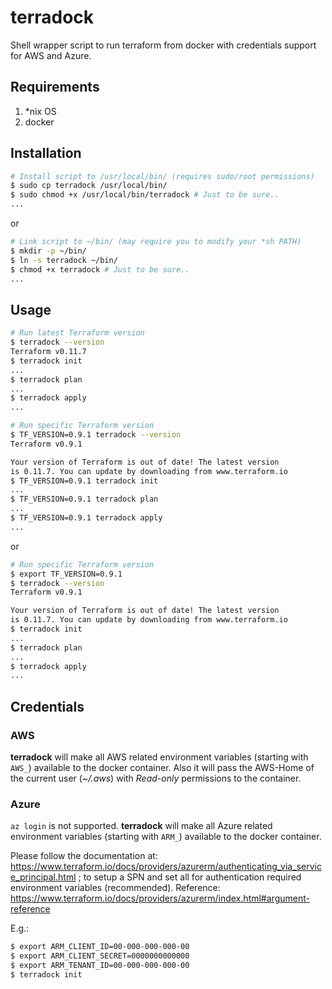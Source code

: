# terradock
Shell wrapper script to run terraform from docker with credentials support for AWS and Azure.

## Requirements
1. *nix OS
2. docker

## Installation
```bash
# Install script to /usr/local/bin/ (requires sudo/root permissions)
$ sudo cp terradock /usr/local/bin/
$ sudo chmod +x /usr/local/bin/terradock # Just to be sure..
...
```
or
```bash
# Link script to ~/bin/ (may require you to modify your *sh PATH)
$ mkdir -p ~/bin/
$ ln -s terradock ~/bin/
$ chmod +x terradock # Just to be sure..
...
```
## Usage

```bash
# Run latest Terraform version
$ terradock --version
Terraform v0.11.7
$ terradock init
...
$ terradock plan
...
$ terradock apply
...
```

```bash
# Run specific Terraform version
$ TF_VERSION=0.9.1 terradock --version
Terraform v0.9.1

Your version of Terraform is out of date! The latest version
is 0.11.7. You can update by downloading from www.terraform.io
$ TF_VERSION=0.9.1 terradock init
...
$ TF_VERSION=0.9.1 terradock plan
...
$ TF_VERSION=0.9.1 terradock apply
...
```
or
```bash
# Run specific Terraform version
$ export TF_VERSION=0.9.1
$ terradock --version
Terraform v0.9.1

Your version of Terraform is out of date! The latest version
is 0.11.7. You can update by downloading from www.terraform.io
$ terradock init
...
$ terradock plan
...
$ terradock apply
...
```

## Credentials

### AWS
**terradock** will make all AWS related environment variables (starting with `AWS_`) available to the docker container.
Also it will pass the AWS-Home of the current user (*~/.aws*) with *Read-only* permissions to the container.

### Azure
`az login` is not supported.
**terradock** will make all Azure related environment variables (starting with `ARM_`) available to the docker container.

Please follow the documentation at: https://www.terraform.io/docs/providers/azurerm/authenticating_via_service_principal.html ; to setup a SPN and set all for authentication required environment variables (recommended).
Reference: https://www.terraform.io/docs/providers/azurerm/index.html#argument-reference

E.g.:
```sh
$ export ARM_CLIENT_ID=00-000-000-000-00
$ export ARM_CLIENT_SECRET=0000000000000
$ export ARM_TENANT_ID=00-000-000-000-00
$ terradock init
```
